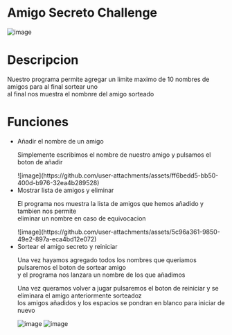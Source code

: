<h1>Amigo Secreto Challenge</h1>

![image](https://github.com/user-attachments/assets/d49c34b7-207e-4345-8f87-d300d915f65f)

<h1>Descripcion</h1>
<p>Nuestro programa permite agregar un limite maximo de 10 nombres de amigos para al final sortear uno <br>
  al final nos muestra el nombnre del amigo sorteado
</p>

<h1>Funciones</h1>
<ul>
  <li>Añadir el nombre de un amigo</li>
  <p>Simplemente escribimos el nombre de nuestro amigo y pulsamos el boton de añadir</p>
  ![image](https://github.com/user-attachments/assets/ff6bedd5-bb50-400d-b976-32ea4b289528)


  <li>Mostrar lista de amigos y eliminar</li>
  <p>El programa nos muestra la lista de amigos que hemos añadido y tambien nos permite <br>
  eliminar un nombre en caso de equivocacion</p>
  ![image](https://github.com/user-attachments/assets/5c96a361-9850-49e2-897a-eca4bd12e072)

  <li>Sortear el amigo secreto y reiniciar</li>
  <p>Una vez hayamos agregado todos los nombres que queriamos pulsaremos el boton de sortear amigo <br>
  y el programa nos lanzara un nombre de los que añadimos</p>

  <p>Una vez queramos volver a jugar pulsaremos el boton de reiniciar y se eliminara el amigo anteriormente sorteadoz<br>
  los amigos añadidos y los espacios se pondran en blanco para iniciar de nuevo</p>

  ![image](https://github.com/user-attachments/assets/b94ee565-fd64-4d18-96d3-be5802f20796)
  ![image](https://github.com/user-attachments/assets/20eaa830-f3db-453d-9da3-3562ad717f66)


</ul>
